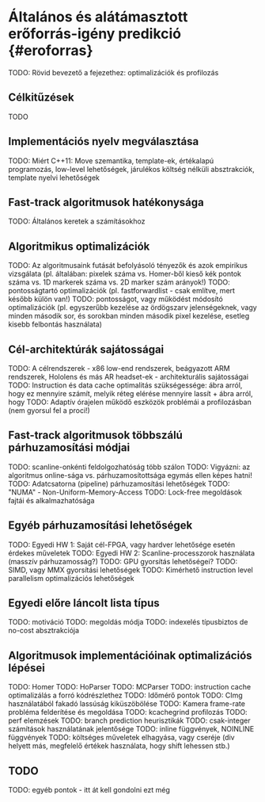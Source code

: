 Általános és alátámasztott erőforrás-igény predikció {#eroforras}
====================================================

TODO: Rövid bevezető a fejezethez: optimalizációk és profilozás

Célkitűzések
------------

TODO

Implementációs nyelv megválasztása
----------------------------------

TODO: Miért C++11: Move szemantika, template-ek, értékalapú programozás, low-level lehetőségek, járulékos költség nélküli absztrakciók, template nyelvi lehetőségek

Fast-track algoritmusok hatékonysága
------------------------------------

TODO: Általános keretek a számításokhoz

Algoritmikus optimalizációk
---------------------------

TODO: Az algoritmusaink futását befolyásoló tényezők és azok empirikus vizsgálata (pl. általában: pixelek száma vs. Homer-ből kieső kék pontok száma vs. 1D markerek száma vs. 2D marker szám arányok!)
TODO: pontosságtartó optimalizációk (pl. fastforwardlist - csak említve, mert később külön van!)
TODO: pontosságot, vagy működést módosító optimalizációk (pl. egyszerűbb kezelése az ördögszarv jelenségeknek, vagy minden második sor, és sorokban minden második pixel kezelése, esetleg kisebb felbontás használata)

Cél-architektúrák sajátosságai
------------------------------

TODO: A célrendszerek - x86 low-end rendszerek, beágyazott ARM rendszerek, Hololens és más AR headset-ek - architekturális sajátosságai
TODO: Instruction és data cache optimalitás szükségessége: ábra arról, hogy ez mennyire számít, melyik réteg elérése mennyire lassít + ábra arról, hogy 
TODO: Adaptív órajelen működő eszközök problémái a profilozásban (nem gyorsul fel a proci!)

Fast-track algoritmusok többszálú párhuzamosítási módjai
--------------------------------------------------------

TODO: scanline-onkénti feldolgozhatóság több szálon
TODO: Vigyázni: az algoritmus online-sága vs. párhuzamosítottsága egymás ellen képes hatni!
TODO: Adatcsatorna (pipeline) párhuzamosítási lehetőségek
TODO: "NUMA" - Non-Uniform-Memory-Access
TODO: Lock-free megoldások fajtái és alkalmazhatósága

Egyéb párhuzamosítási lehetőségek
---------------------------------

TODO: Egyedi HW 1: Saját cél-FPGA, vagy hardver lehetősége esetén érdekes műveletek
TODO: Egyedi HW 2: Scanline-processzorok használata (masszív párhuzamosság?)
TODO: GPU gyorsítás lehetőségei?
TODO: SIMD, vagy MMX gyorsítási lehetőségek
TODO: Kimérhető instruction level parallelism optimalizációs lehetőségek

Egyedi előre láncolt lista típus
--------------------------------

TODO: motiváció
TODO: megoldás módja
TODO: indexelés típusbiztos de no-cost absztrakciója


Algoritmusok implementációinak optimalizációs lépései
-----------------------------------------------------

TODO: Homer
TODO: HoParser
TODO: MCParser
TODO: instruction cache optimalizálás a forró kódrészlethez
TODO: Időmérő pontok
TODO: CImg használatából fakadó lassúság kiküszöbölése
TODO: Kamera frame-rate probléma felderítése és megoldása
TODO: kcachegrind profilozás
TODO: perf elemzések
TODO: branch prediction heurisztikák
TODO: csak-integer számítások használatának jelentősége
TODO: inline függvények, NOINLINE függvények
TODO: költséges műveletek elhagyása, vagy cseréje (div helyett más, megfelelő értékek használata, hogy shift lehessen stb.)

TODO
----

TODO: egyéb pontok - itt át kell gondolni ezt még

